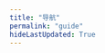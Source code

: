 ```yaml
---
title: "导航"
permalink: "guide"
hideLastUpdated: True
---
```


<template>
  <div class="my-guide-container">
    <loading v-if='loading'></loading>
    <el-tabs v-else v-model="activeName" type="card">
      <!-- 不同的面板 -->
      <el-tab-pane v-for="(tab, ind1) in tabs" :key="ind1" :label="tab.label" :name="tab.name">
        <div v-for="(myClass, ind2) in tab.classes" :key="ind2">
          <!-- 标题 -->
          <div class="my-class-title" @click="addLink(ind1, ind2)">
            {{ myClass.title }}
          </div>
          <!-- 链接小卡片 -->
          <div class="my-classes-box">
            <a :href="link.link" v-for="(link, ind3) in myClass.links" :key="ind3" target="_blank">
              <div class="my-link-box">
                <div style="margin-bottom: 5px;">{{ link.name }}</div>
                <div style="font-size: smaller; color: #8f8f8f; text-overflow: ellipsis;">{{ link.description }}</div>
              </div>
            </a>
          </div>
        </div>
      </el-tab-pane>
    </el-tabs>
  </div>
</template>

<script>
import Loading from '@theme/user-components/Loading.vue'
import axios from 'axios'
export default {
  components: { Loading },
  data() {
    return {
      loading: true,
      activeName: 'one',
      tabs: [],
      count: 0
    };
  },

  methods: {
    addLink(ind1, ind2) {
      if (this.count++ < 10) {
        return
      }
      this.count = 0
      var tmplink = {
        ind1: ind1,
        ind2: ind2,
        link: {},
        token: ''
      };
      this.$prompt('输入链接地址', '提示', {
        confirmButtonText: '确定',
        cancelButtonText: '取消',
      }).then(({ value }) => {
        tmplink.link.link = value;
        this.$prompt('请输入站点名称', '名称', {
          confirmButtonText: '确定',
          cancelButtonText: '取消',
        }).then(({ value }) => {
          tmplink.link.name = value;
          this.$prompt('请输入站点描述', '描述', {
            confirmButtonText: '确定',
            cancelButtonText: '取消',
          }).then(({ value }) => {
            tmplink.link.description = value;
            this.$prompt('先告诉我 Token 是啥😇', '提示', {
              confirmButtonText: 'Yaeh',
              cancelButtonText: 'Nope',
              inputPattern: /^[A-Za-z0-9]{5,13}$/,
              inputErrorMessage: 'Token 格式不正确😕'
            }).then(({ value }) => {
              tmplink.token = value;
              this.upload(tmplink);
              console.log(tmplink);
            }).catch(() => {
              this.$message({
                type: 'info',
                message: '🥱不告诉算了。。。'
              });       
            });
          })
        })
      });
    },

    getGuides() {
      axios.get('https://www.xerrors.fun:8001/api/guide/getData')
      .then(res=>{
        // console.log(res);
        this.tabs = res.data.tabs;
        this.loading = false
      })
      .catch(function (error) {
        console.log(error);
      })
    },

    upload(data) {
      axios({
            method: 'post',
            url: 'https://www.xerrors.fun:8001/api/guide/upload',
            data: data
      }).then(res=>{
        // console.log(res)
        // 本地改变数据
        if (res.data.code != 200 ) {
          this.$message.error(res.data.message);
        } else {
          this.getGuides();
        }
      })
      .catch(function (error) {
        console.log(error);
      })
    },
  },

  mounted() {
    this.getGuides();
  }
};
</script>

<style scoped>
.my-classes-box {
  padding: 1rem;
  display: flex;
  flex-wrap: wrap;
  a {
    text-decoration: none;
    display: block;
  };
}

.my-classes-box a:hover {
  text-decoration: none;
}

.my-class-title {
  letter-spacing: 2px;
  width: 5rem;
  text-align: center;
  padding: .4rem 1rem;
  margin: 1rem 0 0;
  font-weight: 600;
  background: linear-gradient(0deg, rgba(228, 228, 228, 0.5) 40%,#fff 0);
  -webkit-user-select: none;
  -moz-user-select: none;
  -ms-user-select: none;
  user-select: none;
}

.my-link-box {
  width: 10rem;
  height: 4rem;
  margin: 0.4rem;
  background-color: #fcfcfc;
  border: 1px solid #f1f1f1;
  border-radius: 3px;
  text-align: center;
  white-space: nowrap;
  text-overflow: ellipsis;
  display: flex;
  justify-content: center;
  flex-direction: column;
  transition:all 0.2s;
}

.my-link-box:hover {
  transform: scale(1.05);
}
</style>

<style>
.el-tabs--card>.el-tabs__header .el-tabs__item.is-active {
  border-bottom-color: #fff;
  /* color: red; */
  font-weight: 600;
}
</style>
